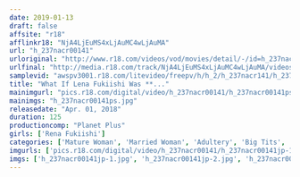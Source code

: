 ```yaml
---
date: 2019-01-13
draft: false
affsite: "r18"
afflinkr18: "NjA4LjEuMS4xLjAuMC4wLjAuMA"
url: "h_237nacr00141"
urloriginal: "http://www.r18.com/videos/vod/movies/detail/-/id=h_237nacr00141"
urlfinal: "http://media.r18.com/track/NjA4LjEuMS4xLjAuMC4wLjAuMA/videos/vod/movies/detail/-/id=h_237nacr00141"
samplevid: "awspv3001.r18.com/litevideo/freepv/h/h_2/h_237nacr141/h_237nacr141_dmb_w.mp4"
title: "What If Lena Fukiishi Was **..."
mainimgurl: "pics.r18.com/digital/video/h_237nacr00141/h_237nacr00141ps.jpg"
mainimgs: "h_237nacr00141ps.jpg"
releasedate: "Apr. 01, 2018"
duration: 125
productioncomp: "Planet Plus"
girls: ['Rena Fukiishi']
categories: ['Mature Woman', 'Married Woman', 'Adultery', 'Big Tits', 'Featured Actress', 'Masturbation', 'Hi-Def']
imgurls: ['pics.r18.com/digital/video/h_237nacr00141/h_237nacr00141jp-1.jpg', 'pics.r18.com/digital/video/h_237nacr00141/h_237nacr00141jp-2.jpg', 'pics.r18.com/digital/video/h_237nacr00141/h_237nacr00141jp-3.jpg', 'pics.r18.com/digital/video/h_237nacr00141/h_237nacr00141jp-4.jpg', 'pics.r18.com/digital/video/h_237nacr00141/h_237nacr00141jp-5.jpg', 'pics.r18.com/digital/video/h_237nacr00141/h_237nacr00141jp-6.jpg', 'pics.r18.com/digital/video/h_237nacr00141/h_237nacr00141jp-7.jpg', 'pics.r18.com/digital/video/h_237nacr00141/h_237nacr00141jp-8.jpg', 'pics.r18.com/digital/video/h_237nacr00141/h_237nacr00141jp-9.jpg', 'pics.r18.com/digital/video/h_237nacr00141/h_237nacr00141jp-10.jpg', 'pics.r18.com/digital/video/h_237nacr00141/h_237nacr00141jp-11.jpg', 'pics.r18.com/digital/video/h_237nacr00141/h_237nacr00141jp-12.jpg', 'pics.r18.com/digital/video/h_237nacr00141/h_237nacr00141jp-13.jpg', 'pics.r18.com/digital/video/h_237nacr00141/h_237nacr00141jp-14.jpg', 'pics.r18.com/digital/video/h_237nacr00141/h_237nacr00141jp-15.jpg', 'pics.r18.com/digital/video/h_237nacr00141/h_237nacr00141jp-16.jpg', 'pics.r18.com/digital/video/h_237nacr00141/h_237nacr00141jp-17.jpg', 'pics.r18.com/digital/video/h_237nacr00141/h_237nacr00141jp-18.jpg', 'pics.r18.com/digital/video/h_237nacr00141/h_237nacr00141jp-19.jpg', 'pics.r18.com/digital/video/h_237nacr00141/h_237nacr00141jp-20.jpg']
imgs: ['h_237nacr00141jp-1.jpg', 'h_237nacr00141jp-2.jpg', 'h_237nacr00141jp-3.jpg', 'h_237nacr00141jp-4.jpg', 'h_237nacr00141jp-5.jpg', 'h_237nacr00141jp-6.jpg', 'h_237nacr00141jp-7.jpg', 'h_237nacr00141jp-8.jpg', 'h_237nacr00141jp-9.jpg', 'h_237nacr00141jp-10.jpg', 'h_237nacr00141jp-11.jpg', 'h_237nacr00141jp-12.jpg', 'h_237nacr00141jp-13.jpg', 'h_237nacr00141jp-14.jpg', 'h_237nacr00141jp-15.jpg', 'h_237nacr00141jp-16.jpg', 'h_237nacr00141jp-17.jpg', 'h_237nacr00141jp-18.jpg', 'h_237nacr00141jp-19.jpg', 'h_237nacr00141jp-20.jpg']
---
```

